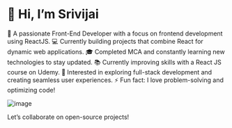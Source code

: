 <h1> 👋 Hi, I’m Srivijai</h1>
🌱 A passionate Front-End Developer with a focus on frontend development using ReactJS.
💻 Currently building projects that combine React for dynamic web applications.
🎓 Completed MCA and constantly learning new technologies to stay updated.
📚 Currently improving skills with a React JS course on Udemy.
🚀 Interested in exploring full-stack development and creating seamless user experiences.
⚡ Fun fact: I love problem-solving and optimizing code!

![image](https://github.com/user-attachments/assets/1657aa2d-3278-41a7-940e-c4a63a28cf54)

Let’s collaborate on open-source projects!

